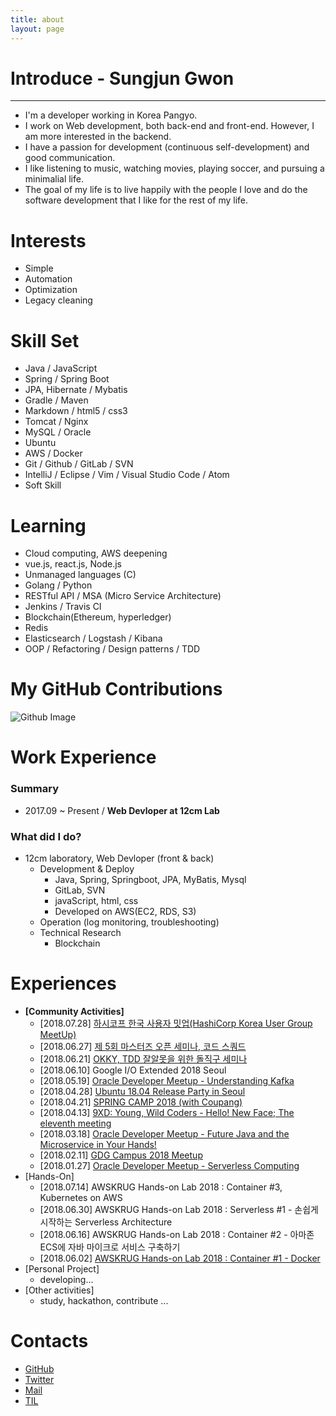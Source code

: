 ```yaml
---
title: about
layout: page
---
```


# Introduce - Sungjun Gwon
---  
- I'm a developer working in Korea Pangyo.   
- I work on Web development, both back-end and front-end. However, I am more interested in the backend.   
- I have a passion for development (continuous self-development) and good communication.       
- I like listening to music, watching movies, playing soccer, and pursuing a minimalial life.      
- The goal of my life is to live happily with the people I love and do the software development that I like for the rest of my life.

# Interests
- Simple
- Automation
- Optimization
- Legacy cleaning

# Skill Set
- Java / JavaScript
- Spring / Spring Boot
- JPA, Hibernate / Mybatis
- Gradle / Maven
- Markdown / html5 / css3
- Tomcat / Nginx
- MySQL / Oracle
- Ubuntu
- AWS / Docker
- Git / Github / GitLab / SVN
- IntelliJ / Eclipse / Vim / Visual Studio Code / Atom
- Soft Skill

# Learning
- Cloud computing, AWS deepening
- vue.js, react.js, Node.js
- Unmanaged languages (C)
- Golang / Python
- RESTful API / MSA (Micro Service Architecture)
- Jenkins / Travis CI
- Blockchain(Ethereum, hyperledger)
- Redis
- Elasticsearch / Logstash / Kibana
- OOP / Refactoring / Design patterns / TDD

# My GitHub Contributions

![Github Image](https://ghchart.rshah.org/gwonsungjun)

# Work Experience

### Summary
- 2017.09 ~ Present / **Web Devloper at 12cm Lab**

### What did I do?
- 12cm laboratory, Web Devloper (front & back)
  - Development & Deploy
    - Java, Spring, Springboot, JPA, MyBatis, Mysql
    - GitLab, SVN
    - javaScript, html, css
    - Developed on AWS(EC2, RDS, S3)
  - Operation (log monitoring, troubleshooting)
  - Technical Research
    - Blockchain

# Experiences
- **[Community Activities]**
  - [2018.07.28] [하시코프 한국 사용자 밋업(HashiCorp Korea User Group MeetUp)](https://festa.io/events/45)
  - [2018.06.27] [제 5회 마스터즈 오픈 세미나, 코드 스쿼드](https://gwonsungjun.github.io/seminar/2018/06/27/codesquadSeminar/#)
  - [2018.06.21] [OKKY, TDD 잘알못을 위한 돌직구 세미나](https://gwonsungjun.github.io/seminar/2018/06/25/okkyTddSeminar/#)
  - [2018.06.10] Google I/O Extended 2018 Seoul
  - [2018.05.19] [Oracle Developer Meetup - Understanding Kafka](https://gwonsungjun.github.io/seminar/2018/05/20/6th_oracle_kafka/)
  - [2018.04.28] [Ubuntu 18.04 Release Party in Seoul](https://gwonsungjun.github.io/seminar/2018/04/29/ubuntuRelaseParty/)
  - [2018.04.21] [SPRING CAMP 2018 (with Coupang)](https://gwonsungjun.github.io/seminar/2018/04/22/springCamp2018/)
  - [2018.04.13] [9XD: Young, Wild Coders - Hello! New Face; The eleventh meeting](https://gwonsungjun.github.io/seminar/2018/04/15/9xd11meeting/)
  - [2018.03.18] [Oracle Developer Meetup - Future Java and the Microservice in Your Hands!](https://gwonsungjun.github.io/seminar/2018/03/22/4th_oracle_meetup/)
  - [2018.02.11] [GDG Campus 2018 Meetup](https://gwonsungjun.github.io/seminar/2018/02/22/GdgCampusKoreaMeetup/)
  - [2018.01.27] [Oracle Developer Meetup - Serverless Computing](https://gwonsungjun.github.io/seminar/2018/01/27/3rd_oracle_meetup/)
- [Hands-On]
  - [2018.07.14]  AWSKRUG Hands-on Lab 2018 : Container #3, Kubernetes on AWS
  - [2018.06.30] AWSKRUG Hands-on Lab 2018 : Serverless #1 - 손쉽게 시작하는 Serverless Architecture
  - [2018.06.16] AWSKRUG Hands-on Lab 2018 :  Container #2 - 아마존 ECS에 자바 마이크로 서비스 구축하기
  - [2018.06.02] [AWSKRUG Hands-on Lab 2018 : Container #1 - Docker](https://gwonsungjun.github.io/seminar/2018/06/02/awsDocker/)
- [Personal Project]
  - developing...  
- [Other activities]
  - study, hackathon, contribute ...

# Contacts
- [GitHub](https://github.com/gwonsungjun)
- [Twitter](https://twitter.com/kwen5600)
- [Mail](mailto:sungjunpizz@gmail)
- [TIL](https://github.com/gwonsungjun/TIL)
